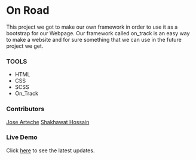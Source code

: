 # On Road

This project we got to make our own framework in order to use it as a bootstrap
for our Webpage. Our framework called on_track is an easy way to make a website and for sure something that we can use in the future project we get.

### TOOLS
- HTML
- CSS
- SCSS
- On_Track

### Contributors

[Jose Arteche](https://github.com/trillianjose)
[Shakhawat Hossain](https://github.com/shshamim63)

### Live Demo

Click [here](https://raw.githack.com/shshamim63/OnRoad/development/index.html) to see the latest updates.
